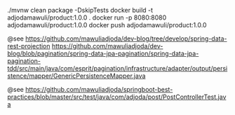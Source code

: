 ./mvnw clean package -DskipTests
docker build -t adjodamawuli/product:1.0.0 .
docker run -p 8080:8080 adjodamawuli/product:1.0.0
docker push adjodamawuli/product:1.0.0


@see https://github.com/mawuliadjoda/dev-blog/tree/develop/spring-data-rest-projection
https://github.com/mawuliadjoda/dev-blog/blob/pagination/spring-data-jpa-pagination/spring-data-jpa-pagination-tdd/src/main/java/com/esprit/pagination/infrastructure/adapter/output/persistence/mapper/GenericPersistenceMapper.java


@see https://github.com/mawuliadjoda/springboot-best-practices/blob/master/src/test/java/com/adjoda/post/PostControllerTest.java